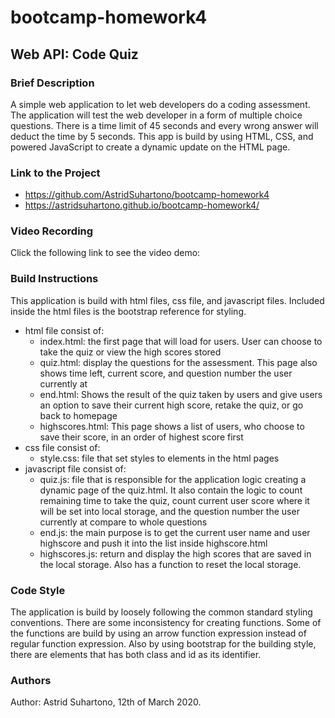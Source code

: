 # bootcamp-homework4

## Web API: Code Quiz

### Brief Description

A simple web application to let web developers do a coding assessment. The application will test the web developer in a form of multiple choice questions. There is a time limit of 45 seconds and every wrong answer will deduct the time by 5 seconds. This app is build by using HTML, CSS, and powered JavaScript to create a dynamic update on the HTML page.

### Link to the Project

* https://github.com/AstridSuhartono/bootcamp-homework4
* https://astridsuhartono.github.io/bootcamp-homework4/

### Video Recording

Click the following link to see the video demo: 

### Build Instructions

This application is build with html files, css file, and javascript files. Included inside the html files is the bootstrap reference for styling.

* html file consist of:
    * index.html: the first page that will load for users. User can choose to take the quiz or view the high scores stored
    * quiz.html: display the questions for the assessment. This page also shows time left, current score, and question number the user currently at
    * end.html: Shows the result of the quiz taken by users and give users an option to save their current high score, retake the quiz, or go back to homepage
    * highscores.html: This page shows a list of users, who choose to save their score, in an order of highest score first
* css file consist of:
    * style.css: file that set styles to elements in the html pages
* javascript file consist of:
    * quiz.js: file that is responsible for the application logic creating a dynamic page of the quiz.html. It also contain the logic to count remaining time to take the quiz, count current user score where it will be set into local storage, and the question number the user currently at compare to whole questions
    * end.js: the main purpose is to get the current user name and user highscore and push it into the list inside highscore.html
    * highscores.js: return and display the high scores that are saved in the local storage. Also has a function to reset the local storage.

### Code Style
The application is build by loosely following the common standard styling conventions. There are some inconsistency for creating functions. Some of the functions are build by using an arrow function expression instead of regular function expression. Also by using bootstrap for the building style, there are elements that has both class and id as its identifier.

### Authors

Author: Astrid Suhartono, 12th of March 2020.
